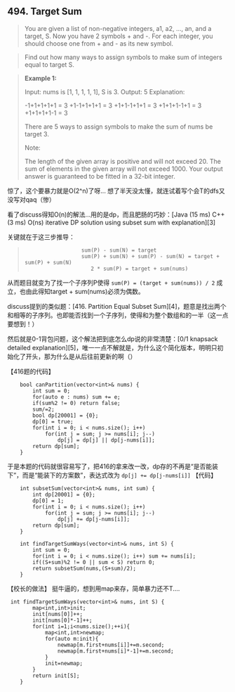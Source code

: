 ## 494. Target Sum

>  You are given a list of non-negative integers, a1, a2, ..., an, and a target, S. Now you have 2 symbols + and -. For each integer, you should choose one from + and - as its new symbol.

>Find out how many ways to assign symbols to make sum of integers equal to target S.

>**Example 1:**
>
>Input: nums is [1, 1, 1, 1, 1], S is 3. 
>Output: 5
>Explanation: 
>
>-1+1+1+1+1 = 3
>+1-1+1+1+1 = 3
>+1+1-1+1+1 = 3
>+1+1+1-1+1 = 3
>+1+1+1+1-1 = 3
>
>There are 5 ways to assign symbols to make the sum of nums be target 3.
>
>Note:
>
>   The length of the given array is positive and will not exceed 20.
>   The sum of elements in the given array will not exceed 1000.
>   Your output answer is guaranteed to be fitted in a 32-bit integer.

惊了，这个要暴力就是O(2^n)了呀...
想了半天没太懂，就连试着写个会T的dfs又没写对qaq（惨）

看了discuss得知O(n)的解法...用的是dp，而且肥肠的巧妙：[Java (15 ms) C++ (3 ms) O(ns) iterative DP solution using subset sum with explanation][3]

关键就在于这三步推导：

>                       sum(P) - sum(N) = target
>                       sum(P) + sum(N) + sum(P) - sum(N) = target + sum(P) + sum(N)
>                          2 * sum(P) = target + sum(nums)

从而题目就变为了找一个子序列P使得 `sum(P) = (target + sum(nums)) / 2` 成立，也由此得知target + sum(nums)必须为偶数。

discuss提到的类似题：[416. Partition Equal Subset Sum][4]，题意是找出两个和相等的子序列。也即能否找到一个子序列，使得和为整个数组和的一半（这一点要想到！）

然后就是0-1背包问题，这个解法把到底怎么dp说的非常清楚：[0/1 knapsack detailed explanation][5]，唯一一点不解就是，为什么这个简化版本，明明只初始化了开头，那为什么是从后往前更新的啊（）

【416题的代码】
```
    bool canPartition(vector<int>& nums) {
        int sum = 0;
		for(auto e : nums) sum += e;
		if(sum%2 != 0) return false;
		sum/=2;
		bool dp[20001] = {0};
		dp[0] = true;
		for(int i = 0; i < nums.size(); i++)
			for(int j = sum; j >= nums[i]; j--)
				dp[j] = dp[j] || dp[j-nums[i]];
		return dp[sum];
    }
```

于是本题的代码就很容易写了，把416的拿来改一改，dp存的不再是“是否能装下”，而是“能装下的方案数”，表达式改为 `dp[j] += dp[j-nums[i]]`
【代码】
```
    int subsetSum(vector<int>& nums, int sum) {
		int dp[20001] = {0};
		dp[0] = 1;
		for(int i = 0; i < nums.size(); i++)
			for(int j = sum; j >= nums[i]; j--)
				dp[j] += dp[j-nums[i]];
		return dp[sum];
    }
    
    int findTargetSumWays(vector<int>& nums, int S) {
    	int sum = 0;
    	for(int i = 0; i < nums.size(); i++) sum += nums[i];
    	if((S+sum)%2 != 0 || sum < S) return 0;
    	return subsetSum(nums,(S+sum)/2);
	}
```

【校长的做法】
挺牛逼的，想到用map来存，简单暴力还不T....
```
 int findTargetSumWays(vector<int>& nums, int S) {
        map<int,int>init;
        init[nums[0]]++;
        init[nums[0]*-1]++;
        for(int i=1;i<nums.size();++i){
            map<int,int>newmap;
            for(auto m:init){
                newmap[m.first+nums[i]]+=m.second;
                newmap[m.first+nums[i]*-1]+=m.second;
            }
            init=newmap;
        }
        return init[S];
    }

```